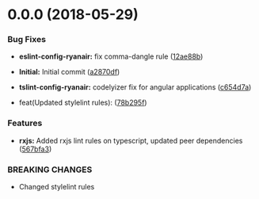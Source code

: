 <a name="0.0.0"></a>
# 0.0.0 (2018-05-29)


### Bug Fixes

* **eslint-config-ryanair:** fix comma-dangle rule ([12ae88b](https://github.com/Ryanair/linters/commit/12ae88b))
* **Initial:** Initial commit ([a2870df](https://github.com/Ryanair/linters/commit/a2870df))
* **tslint-config-ryanair:** codelyizer fix for angular applications ([c654d7a](https://github.com/Ryanair/linters/commit/c654d7a))


* feat(Updated stylelint rules): ([78b295f](https://github.com/Ryanair/linters/commit/78b295f))


### Features

* **rxjs:** Added rxjs lint rules on typescript, updated peer dependencies ([567bfa3](https://github.com/Ryanair/linters/commit/567bfa3))


### BREAKING CHANGES

* Changed stylelint rules



